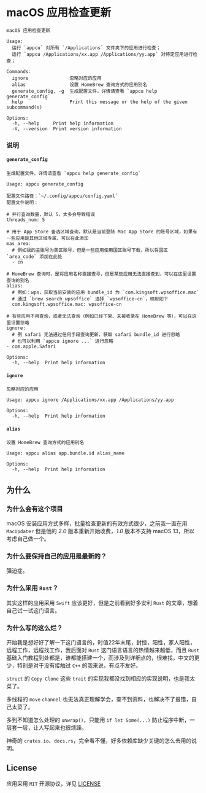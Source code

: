 # macOS 应用检查更新

```
macOS 应用检查更新

Usage: 
  运行 `appcu` 对所有 `/Applications` 文件夹下的应用进行检查；
  运行 `appcu /Applications/xx.app /Applications/yy.app` 对特定应用进行检查；

Commands:
  ignore               忽略对应的应用
  alias                设置 HomeBrew 查询方式的应用别名
  generate_config, -g  生成配置文件，详情请查看 `appcu help generate_config`
  help                 Print this message or the help of the given subcommand(s)

Options:
  -h, --help     Print help information
  -V, --version  Print version information
```

### 说明
#### `generate_config`
```
生成配置文件，详情请查看 `appcu help generate_config`

Usage: appcu generate_config

配置文件路径：`~/.config/appcu/config.yaml`
配置文件说明：

# 并行查询数量，默认 5，太多会导致错误
threads_num: 5

# 用于 App Store 备选区域查询，默认是当前登陆 Mac App Store 的账号区域，如果有一些应用是其他区域专属，可以在此添加
mas_area:
  # 例如我的主账号为美区账号，但是一些应用使用国区账号下载，所以将国区 `area_code` 添加在此处
  - cn

# HomeBrew 查询时，是将应用名称直接查寻，但是某些应用无法直接查到，可以在这里设置查询的别名
alias:
  # 例如：wps，获取当前安装的应用 bundle_id 为 `com.kingsoft.wpsoffice.mac`
  # 通过 `brew search wpsoffice` 选择 `wpsoffice-cn`，映射如下
  com.kingsoft.wpsoffice.mac: wpsoffice-cn

# 有些应用不用查询，或者无法查询（例如已经下架、未被收录在 HomeBrew 等），可以在这里设置忽略
ignore:
  # 例 safari 无法通过任何手段查询更新，获取 safari bundle_id 进行忽略
  # 也可以利用 `appcu ignore ...` 进行忽略
- com.apple.Safari

Options:
  -h, --help  Print help information
```

#### `ignore`
```
忽略对应的应用

Usage: appcu ignore /Applications/xx.app /Applications/yy.app

Options:
  -h, --help  Print help information
```

#### `alias`
```
设置 HomeBrew 查询方式的应用别名

Usage: appcu alias app.bundle.id alias_name

Options:
  -h, --help  Print help information
```

## 为什么

### 为什么会有这个项目
macOS 安装应用方式多样，批量检查更新的有效方式很少，之前我一直在用 `MacUpdater` 但是他的 *2.0* 版本重新开始收费，*1.0* 版本不支持 macOS 13，所以考虑自己做一个。

### 为什么要保持自己的应用是最新的？
强迫症。

### 为什么采用 `Rust`？
其实这样的应用采用 `Swift` 应该更好，但是之前看到好多安利 `Rust` 的文章，想着自己试一试这门语言。

### 为什么写的这么烂？
开始我是想好好了解一下这门语言的，时值22年末尾，封控，阳性，家人阳性，远程工作，远程找工作，我后面对 `Rust` 这门语言语言的热情越来越低，而且 `Rust` 基础入门教程到处都是，谁都能搭建一个，而涉及到详细点的，很难找，中文的更少，特别是对于没有接触过 `C++` 的我来说，有点不友好。

`struct` 的 `Copy Clone` 这些 `trait` 的实现我都没找到相应的实现说明，也是我太菜了。

多线程的 `move` `channel` 也无法真正理解学会，查不到资料，也解决不了报错，自己太菜了。

多到不知道怎么处理的 `unwrap()`，只能用 `if let Some(...)` 防止程序中断，一层套一层，让人写起来也很烦躁。

神奇的 `crates.io`、`docs.rs`，完全看不懂，好多依赖库缺少关键的怎么去用的说明。

## License
应用采用 `MIT` 开源协议，详见 [LICENSE](LICENSE)